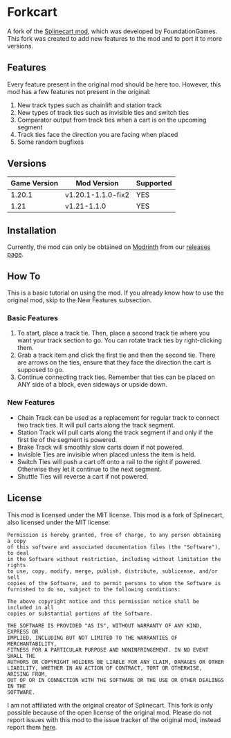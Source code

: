 # Forkcart
A fork of the [Splinecart mod](https://github.com/FoundationGames/Splinecart), which was developed by FoundationGames. This fork was created to add new features to the mod and to port it to more versions.
## Features
Every feature present in the original mod should be here too. However, this mod has a few features not present in the original:
1. New track types such as chainlift and station track
2. New types of track ties such as invisible ties and switch ties
3. Comparator output from track ties when a cart is on the upcoming segment
4. Track ties face the direction you are facing when placed
5. Some random bugfixes
## Versions
| Game Version | Mod Version | Supported |
| --- | --- | --- |
| 1.20.1 | v1.20.1-1.1.0-fix2 | YES |
| 1.21 | v1.21-1.1.0 | YES |
## Installation
Currently, the mod can only be obtained on [Modrinth](https://modrinth.com/mod/forkcart) from our [releases page](https://github.com/ImplicitSaber/Forkcart/releases).
## How To
This is a basic tutorial on using the mod. If you already know how to use the original mod, skip to the New Features subsection.
### Basic Features
1. To start, place a track tie. Then, place a second track tie where you want your track section to go. You can rotate track ties by right-clicking them.
2. Grab a track item and click the first tie and then the second tie. There are arrows on the ties, ensure that they face the direction the cart is supposed to go.
3. Continue connecting track ties. Remember that ties can be placed on ANY side of a block, even sideways or upside down.
### New Features
- Chain Track can be used as a replacement for regular track to connect two track ties. It will pull carts along the track segment.
- Station Track will pull carts along the track segment if and only if the first tie of the segment is powered.
- Brake Track will smoothly slow carts down if not powered.
- Invisible Ties are invisible when placed unless the item is held.
- Switch Ties will push a cart off onto a rail to the right if powered. Otherwise they let it continue to the next segment.
- Shuttle Ties will reverse a cart if not powered.
## License
This mod is licensed under the MIT license. This mod is a fork of Splinecart, also licensed under the MIT license:
```
Permission is hereby granted, free of charge, to any person obtaining a copy
of this software and associated documentation files (the "Software"), to deal
in the Software without restriction, including without limitation the rights
to use, copy, modify, merge, publish, distribute, sublicense, and/or sell
copies of the Software, and to permit persons to whom the Software is
furnished to do so, subject to the following conditions:

The above copyright notice and this permission notice shall be included in all
copies or substantial portions of the Software.

THE SOFTWARE IS PROVIDED "AS IS", WITHOUT WARRANTY OF ANY KIND, EXPRESS OR
IMPLIED, INCLUDING BUT NOT LIMITED TO THE WARRANTIES OF MERCHANTABILITY,
FITNESS FOR A PARTICULAR PURPOSE AND NONINFRINGEMENT. IN NO EVENT SHALL THE
AUTHORS OR COPYRIGHT HOLDERS BE LIABLE FOR ANY CLAIM, DAMAGES OR OTHER
LIABILITY, WHETHER IN AN ACTION OF CONTRACT, TORT OR OTHERWISE, ARISING FROM,
OUT OF OR IN CONNECTION WITH THE SOFTWARE OR THE USE OR OTHER DEALINGS IN THE
SOFTWARE.
```
I am not affiliated with the original creator of Splinecart. This fork is only possible because of the open license of the original mod. Please do not report issues with this mod to the issue tracker of the original mod, instead report them [here](https://github.com/ImplicitSaber/Forkcart/issues).
